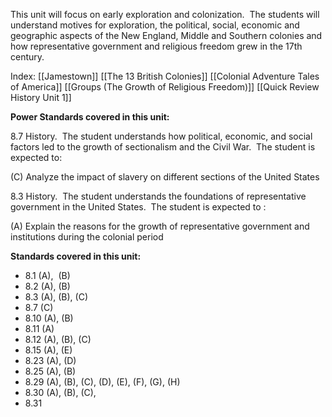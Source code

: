 This unit will focus on early exploration and colonization.  The students will understand motives for exploration, the political, social, economic and geographic aspects of the New England, Middle and Southern colonies and how representative government and religious freedom grew in the 17th century.


Index:
[[Jamestown]]
[[The 13 British Colonies]]
[[Colonial Adventure Tales of America]]
[[Groups (The Growth of Religious Freedom)]]
[[Quick Review History Unit 1]]















**Power Standards covered in this unit:**

8.7 History.  The student understands how political, economic, and social factors led to the growth of sectionalism and the Civil War.  The student is expected to:

(C) Analyze the impact of slavery on different sections of the United States

8.3 History.  The student understands the foundations of representative government in the United States.  The student is expected to :

(A) Explain the reasons for the growth of representative government and institutions during the colonial period

**Standards covered in this unit:**

-   8.1 (A),  (B)
-   8.2 (A), (B)
-   8.3 (A), (B), (C)
-   8.7 (C)
-   8.10 (A), (B)
-   8.11 (A)
-   8.12 (A), (B), (C)
-   8.15 (A), (E)
-   8.23 (A), (D)
-   8.25 (A), (B)
-   8.29 (A), (B), (C), (D), (E), (F), (G), (H)
-   8.30 (A), (B), (C), 
-   8.31